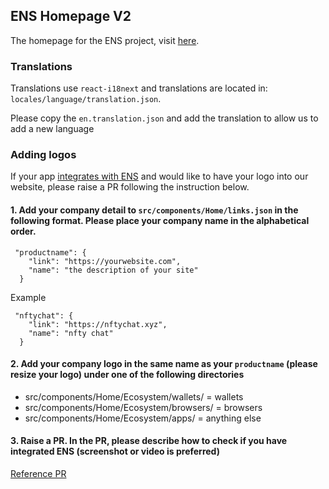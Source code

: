 ## ENS Homepage V2

The homepage for the ENS project, visit [here](https://ens.domains/).

### Translations

Translations use `react-i18next` and translations are located in: `locales/language/translation.json`.

Please copy the `en.translation.json` and add the translation to allow us to add a new language

### Adding logos

If your app [integrates with ENS](https://docs.ens.domains/dapp-developer-guide/ens-enabling-your-dapp) and would like to have your logo into our website, please raise a PR following the instruction below.

#### 1. Add your company detail to `src/components/Home/links.json` in the following format. Please place your company name in the alphabetical order.

```
 "productname": {
    "link": "https://yourwebsite.com",
    "name": "the description of your site"
  }
```

Example

```
 "nftychat": {
    "link": "https://nftychat.xyz",
    "name": "nfty chat"
  }
```

#### 2. Add your company logo in the same name as your `productname` (please resize your logo) under one of the following directories

- src/components/Home/Ecosystem/wallets/ = wallets
- src/components/Home/Ecosystem/browsers/ = browsers
- src/components/Home/Ecosystem/apps/ = anything else

#### 3. Raise a PR. In the PR, please describe how to check if you have integrated ENS (screenshot or video is preferred)

[Reference PR](https://github.com/ensdomains/ensdomains-v2/pull/493/files)
